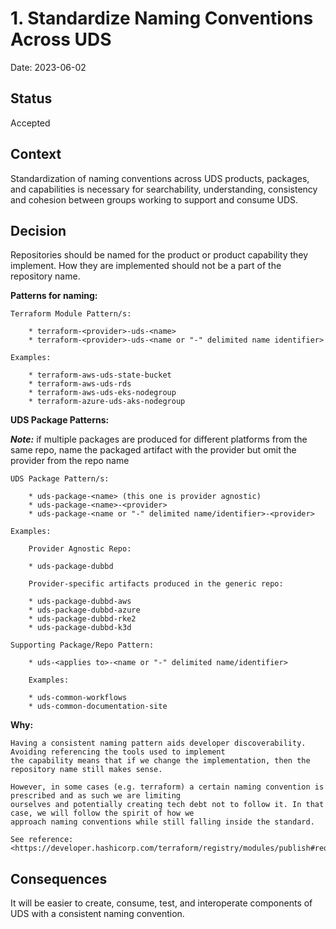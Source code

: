 # 1. Standardize Naming Conventions Across UDS

Date: 2023-06-02

## Status

Accepted

## Context

Standardization of naming conventions across UDS products, packages, and capabilities is necessary for searchability,
understanding, consistency and cohesion between groups working to support and consume UDS.

## Decision

Repositories should be named for the product or product capability they implement. How they are implemented should not
be a part of the repository name.

**Patterns for naming:**

    Terraform Module Pattern/s:

        * terraform-<provider>-uds-<name>
        * terraform-<provider>-uds-<name or "-" delimited name identifier>

    Examples:

        * terraform-aws-uds-state-bucket
        * terraform-aws-uds-rds
        * terraform-aws-uds-eks-nodegroup
        * terraform-azure-uds-aks-nodegroup

**UDS Package Patterns:**

***Note:*** if multiple packages are produced for different platforms from the same repo, name the packaged artifact
with the provider but omit the provider from the repo name

    UDS Package Pattern/s:

        * uds-package-<name> (this one is provider agnostic)
        * uds-package-<name>-<provider>
        * uds-package-<name or "-" delimited name/identifier>-<provider>

    Examples:

        Provider Agnostic Repo:

        * uds-package-dubbd

        Provider-specific artifacts produced in the generic repo:

        * uds-package-dubbd-aws
        * uds-package-dubbd-azure
        * uds-package-dubbd-rke2
        * uds-package-dubbd-k3d

    Supporting Package/Repo Pattern:

        * uds-<applies to>-<name or "-" delimited name/identifier>

        Examples: 

        * uds-common-workflows
        * uds-common-documentation-site

**Why:**

    Having a consistent naming pattern aids developer discoverability. Avoiding referencing the tools used to implement 
    the capability means that if we change the implementation, then the repository name still makes sense.

    However, in some cases (e.g. terraform) a certain naming convention is prescribed and as such we are limiting 
    ourselves and potentially creating tech debt not to follow it. In that case, we will follow the spirit of how we 
    approach naming conventions while still falling inside the standard.

    See reference: <https://developer.hashicorp.com/terraform/registry/modules/publish#requirements>**

## Consequences

It will be easier to create, consume, test, and interoperate components of UDS with a consistent naming convention.
